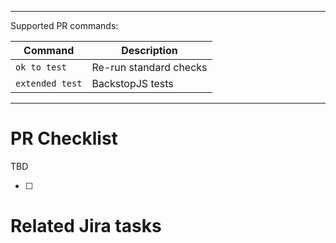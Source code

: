 <!--

Description of changes.

-->

---

Supported PR commands:

| Command         | Description            |
| --------------- | ---------------------- |
| `ok to test`    | Re-run standard checks |
| `extended test` | BackstopJS tests       |

---

# PR Checklist

TBD

-   [ ]

# Related Jira tasks

<!-- Optional

Example:
- FET-236: https://jira.intgdc.com/browse/FET-236

 -->
